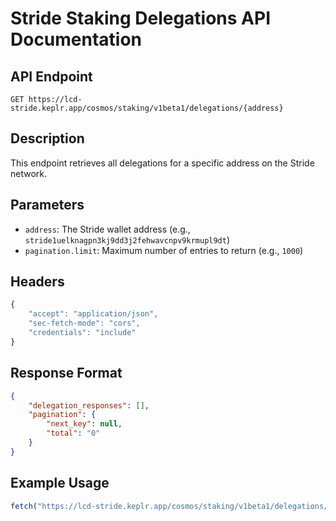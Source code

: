 # Stride Staking Delegations API Documentation

## API Endpoint
```
GET https://lcd-stride.keplr.app/cosmos/staking/v1beta1/delegations/{address}
```

## Description
This endpoint retrieves all delegations for a specific address on the Stride network.

## Parameters
- `address`: The Stride wallet address (e.g., `stride1uelknagpn3kj9dd3j2fehwavcnpv9krmupl9dt`)
- `pagination.limit`: Maximum number of entries to return (e.g., `1000`)

## Headers
```javascript
{
    "accept": "application/json",
    "sec-fetch-mode": "cors",
    "credentials": "include"
}
```

## Response Format
```json
{
    "delegation_responses": [],
    "pagination": {
        "next_key": null,
        "total": "0"
    }
}
```

## Example Usage
```javascript
fetch("https://lcd-stride.keplr.app/cosmos/staking/v1beta1/delegations/stride1uelknagpn3kj9dd3j2fehwavcnpv9krmupl9dt?pagination.limit=1000")
```